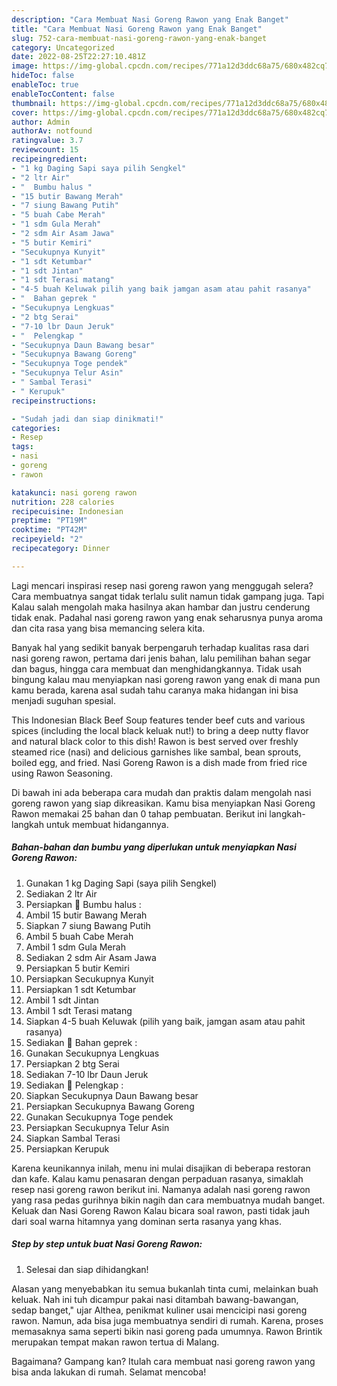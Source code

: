 ```yaml
---
description: "Cara Membuat Nasi Goreng Rawon yang Enak Banget"
title: "Cara Membuat Nasi Goreng Rawon yang Enak Banget"
slug: 752-cara-membuat-nasi-goreng-rawon-yang-enak-banget
category: Uncategorized
date: 2022-08-25T22:27:10.481Z
image: https://img-global.cpcdn.com/recipes/771a12d3ddc68a75/680x482cq70/nasi-goreng-rawon-foto-resep-utama.jpg
hideToc: false
enableToc: true
enableTocContent: false
thumbnail: https://img-global.cpcdn.com/recipes/771a12d3ddc68a75/680x482cq70/nasi-goreng-rawon-foto-resep-utama.jpg
cover: https://img-global.cpcdn.com/recipes/771a12d3ddc68a75/680x482cq70/nasi-goreng-rawon-foto-resep-utama.jpg
author: Admin
authorAv: notfound
ratingvalue: 3.7
reviewcount: 15
recipeingredient:
- "1 kg Daging Sapi saya pilih Sengkel"
- "2 ltr Air"
- "  Bumbu halus "
- "15 butir Bawang Merah"
- "7 siung Bawang Putih"
- "5 buah Cabe Merah"
- "1 sdm Gula Merah"
- "2 sdm Air Asam Jawa"
- "5 butir Kemiri"
- "Secukupnya Kunyit"
- "1 sdt Ketumbar"
- "1 sdt Jintan"
- "1 sdt Terasi matang"
- "4-5 buah Keluwak pilih yang baik jamgan asam atau pahit rasanya"
- "  Bahan geprek "
- "Secukupnya Lengkuas"
- "2 btg Serai"
- "7-10 lbr Daun Jeruk"
- "  Pelengkap "
- "Secukupnya Daun Bawang besar"
- "Secukupnya Bawang Goreng"
- "Secukupnya Toge pendek"
- "Secukupnya Telur Asin"
- " Sambal Terasi"
- " Kerupuk"
recipeinstructions:

- "Sudah jadi dan siap dinikmati!"
categories:
- Resep
tags:
- nasi
- goreng
- rawon

katakunci: nasi goreng rawon 
nutrition: 228 calories
recipecuisine: Indonesian
preptime: "PT19M"
cooktime: "PT42M"
recipeyield: "2"
recipecategory: Dinner

---
```



Lagi mencari inspirasi resep nasi goreng rawon yang menggugah selera? Cara membuatnya sangat tidak terlalu sulit namun tidak gampang juga. Tapi Kalau salah mengolah maka hasilnya akan hambar dan justru cenderung tidak enak. Padahal nasi goreng rawon yang enak seharusnya punya aroma dan cita rasa yang bisa memancing selera kita.


Banyak hal yang sedikit banyak berpengaruh terhadap kualitas rasa dari nasi goreng rawon, pertama dari jenis bahan, lalu pemilihan bahan segar dan bagus, hingga cara membuat dan menghidangkannya. Tidak usah bingung kalau mau menyiapkan nasi goreng rawon yang enak di mana pun kamu berada, karena asal sudah tahu caranya maka hidangan ini bisa menjadi suguhan spesial.

This Indonesian Black Beef Soup features tender beef cuts and various spices (including the local black keluak nut!) to bring a deep nutty flavor and natural black color to this dish! Rawon is best served over freshly steamed rice (nasi) and delicious garnishes like sambal, bean sprouts, boiled egg, and fried. Nasi Goreng Rawon is a dish made from fried rice using Rawon Seasoning.


Di bawah ini ada beberapa cara mudah dan praktis dalam mengolah nasi goreng rawon yang siap dikreasikan. Kamu bisa menyiapkan Nasi Goreng Rawon memakai 25 bahan dan 0 tahap pembuatan. Berikut ini langkah-langkah untuk membuat hidangannya.

<!--inarticleads1-->

##### Bahan-bahan dan bumbu yang diperlukan untuk menyiapkan Nasi Goreng Rawon:

1. Gunakan 1 kg Daging Sapi (saya pilih Sengkel)
1. Sediakan 2 ltr Air
1. Persiapkan  🌺 Bumbu halus :
1. Ambil 15 butir Bawang Merah
1. Siapkan 7 siung Bawang Putih
1. Ambil 5 buah Cabe Merah
1. Ambil 1 sdm Gula Merah
1. Sediakan 2 sdm Air Asam Jawa
1. Persiapkan 5 butir Kemiri
1. Persiapkan Secukupnya Kunyit
1. Persiapkan 1 sdt Ketumbar
1. Ambil 1 sdt Jintan
1. Ambil 1 sdt Terasi matang
1. Siapkan 4-5 buah Keluwak (pilih yang baik, jamgan asam atau pahit rasanya)
1. Sediakan  🌺 Bahan geprek :
1. Gunakan Secukupnya Lengkuas
1. Persiapkan 2 btg Serai
1. Sediakan 7-10 lbr Daun Jeruk
1. Sediakan  🌺 Pelengkap :
1. Siapkan Secukupnya Daun Bawang besar
1. Persiapkan Secukupnya Bawang Goreng
1. Gunakan Secukupnya Toge pendek
1. Persiapkan Secukupnya Telur Asin
1. Siapkan  Sambal Terasi
1. Persiapkan  Kerupuk


Karena keunikannya inilah, menu ini mulai disajikan di beberapa restoran dan kafe. Kalau kamu penasaran dengan perpaduan rasanya, simaklah resep nasi goreng rawon berikut ini. Namanya adalah nasi goreng rawon yang rasa pedas gurihnya bikin nagih dan cara membuatnya mudah banget. Keluak dan Nasi Goreng Rawon Kalau bicara soal rawon, pasti tidak jauh dari soal warna hitamnya yang dominan serta rasanya yang khas. 

<!--inarticleads2-->

##### Step by step untuk buat Nasi Goreng Rawon:


1. Selesai dan siap dihidangkan!

Alasan yang menyebabkan itu semua bukanlah tinta cumi, melainkan buah keluak. Nah ini tuh dicampur pakai nasi ditambah bawang-bawangan, sedap banget,&#34; ujar Althea, penikmat kuliner usai mencicipi nasi goreng rawon. Namun, ada bisa juga membuatnya sendiri di rumah. Karena, proses memasaknya sama seperti bikin nasi goreng pada umumnya. Rawon Brintik merupakan tempat makan rawon tertua di Malang. 

Bagaimana? Gampang kan? Itulah cara membuat nasi goreng rawon yang bisa anda lakukan di rumah. Selamat mencoba!
